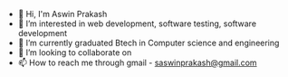 - 👋 Hi, I'm Aswin Prakash 
- 👀 I’m interested in web development, software testing, software development
- 🌱 I’m currently graduated Btech in Computer science and engineering 
- 💞️ I’m looking to collaborate on 
- 📫 How to reach me through gmail - saswinprakash@gmail.com 

<!---
whitelayer3/whitelayer3 is a ✨ special ✨ repository because its `README.md` (this file) appears on your GitHub profile.
You can click the Preview link to take a look at your changes.
--->
